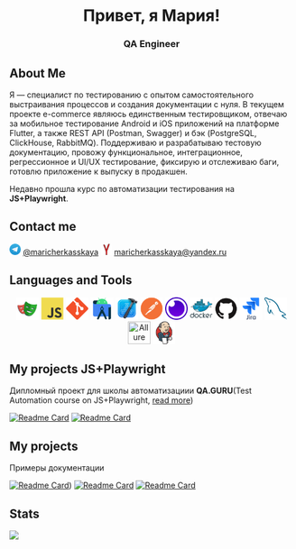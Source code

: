 <h1 align="center">Привет, я Мария!</h1>
<h3 align="center">QA Engineer</h3>

## About Me
Я — специалист по тестированию с опытом самостоятельного выстраивания процессов и создания документации с нуля. В текущем проекте e-commerce являюсь единственным тестировщиком, отвечаю за мобильное тестирование Android и iOS приложений на платформе Flutter, а также REST API (Postman, Swagger) и бэк (PostgreSQL, ClickHouse, RabbitMQ). Поддерживаю и разрабатываю тестовую документацию, провожу функциональное, интеграционное, регрессионное и UI/UX тестирование, фиксирую и отслеживаю баги, готовлю приложение к выпуску в продакшен.

Недавно прошла курс по автоматизации тестирования на **JS+Playwright**.
 

## Contact me
<img src="assets/telegram.png" title="Telegram" alt="Telegram" width="20" height="20"/> [@maricherkasskaya](https://t.me/maricherkasskaya)
<img src="assets/yandex.png" title="E-mail" alt="E-mail" width="20" height="20"/>
</a> maricherkasskaya@yandex.ru



## Languages and Tools
<p align="center">
  <img src="https://github.com/devicons/devicon/blob/master/icons/playwright/playwright-original.svg" title="Playwright" **alt="Playwright" width="40" height="40"/>
  <img src="https://github.com/devicons/devicon/blob/master/icons/javascript/javascript-original.svg" title="JavaScript" alt="JavaScript" width="40" height="40"/>
  <img src="https://github.com/devicons/devicon/blob/master/icons/git/git-original.svg" title="Git" **alt="Git" width="40" height="40"/>
  <img src="https://github.com/devicons/devicon/blob/master/icons/androidstudio/androidstudio-original.svg" title="Android Studio" **alt="Android Studio" width="40" height="40"/>
  <img src="https://github.com/devicons/devicon/blob/master/icons/xcode/xcode-original.svg" title="Xcode" **alt="Xcode" width="40" height="40"/>
  <img src="https://github.com/devicons/devicon/blob/master/icons/postman/postman-original.svg" title="Postman" **alt="Postman" width="40" height="40"/>
  <img src="https://github.com/devicons/devicon/blob/master/icons/insomnia/insomnia-original.svg" title="Insomnia" **alt="Insomnia" width="40" height="40"/>
  <img src="https://github.com/devicons/devicon/blob/master/icons/docker/docker-original-wordmark.svg" title="Docker" **alt="Docker" width="40" height="40"/>
  <img src="https://github.com/devicons/devicon/blob/master/icons/github/github-original.svg" title="GitHub" **alt="GitHub" width="40" height="40"/>
  <img src="https://github.com/devicons/devicon/blob/master/icons/jira/jira-original-wordmark.svg" title="Jira" **alt="Jira" width="40" height="40"/>
  <img src="https://github.com/devicons/devicon/blob/master/icons/mysql/mysql-original.svg" title="MySql" **alt="MySq" width="40" height="40"/>
  <img src="https://github.com/allure-framework/allure2/blob/main/.idea/icon.png" title="Allure Report" **alt="Allure Report" width="40" height="40"/>
  <img src="https://github.com/devicons/devicon/blob/master/icons/jenkins/jenkins-original.svg" title="Jenkins" **alt="Jenkins" width="40" height="40"/>
</p>

## My projects **JS+Playwright**
Дипломный проект для школы автоматизациии **QA.GURU**(Test Automation course on JS+Playwright, [read more](https://qa.guru/playwright_js))  

[![Readme Card](https://github-readme-stats.vercel.app/api/pin/?username=maricherkasskaya&repo=academy_bugs_test&theme=blueberry)](https://github.com/maricherkasskaya/academy_bugs_test)
[![Readme Card](https://github-readme-stats.vercel.app/api/pin/?username=maricherkasskaya&repo=API_challenges_playwright&theme=blueberry)](https://github.com/maricherkasskaya/API_challenges_playwright)

## My projects
Примеры документации

[![Readme Card](https://github-readme-stats.vercel.app/api/pin/?username=maricherkasskaya&repo=Checklist_test&theme=blueberry)](https://github.com/maricherkasskaya/Checklist))
[![Readme Card](https://github-readme-stats.vercel.app/api/pin/?username=maricherkasskaya&repo=Test-casest&theme=blueberry)](https://github.com/maricherkasskaya/Test-cases)
[![Readme Card](https://github-readme-stats.vercel.app/api/pin/?username=maricherkasskaya&repo=Mindmap&theme=blueberry)](https://github.com/maricherkasskaya/Mindmap)


## Stats
![](http://github-profile-summary-cards.vercel.app/api/cards/stats?username=maricherkasskaya&theme=blueberry)

